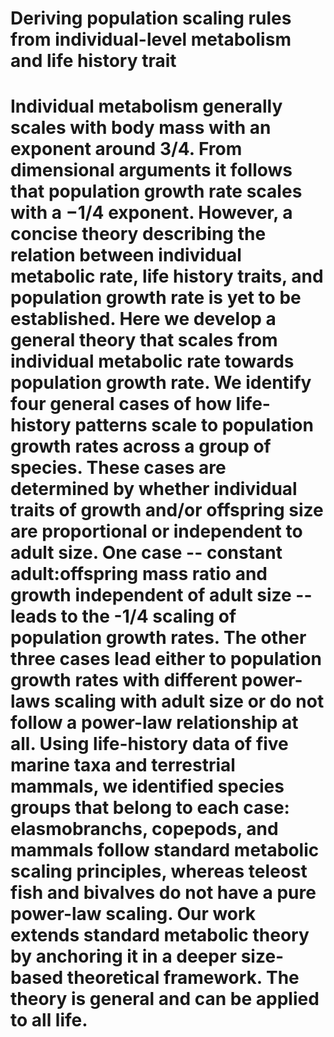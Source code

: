 # Deriving population scaling rules from individual-level metabolism and life history trait

# Individual metabolism generally scales with body mass with an exponent around 3/4. From dimensional arguments it follows that population growth rate scales with a $-1/4$ exponent. However, a concise theory describing the relation between individual metabolic rate, life history traits, and population growth rate is yet to be established. Here we develop a general theory that scales from individual metabolic rate towards population growth rate. We identify four general cases of how life-history patterns scale to population growth rates across a group of species. These cases are determined by whether individual traits of growth and/or offspring size are proportional or independent to adult size. One case -- constant adult:offspring mass ratio and growth independent of adult size -- leads to the -1/4 scaling of population growth rates. The other three cases lead either to population growth rates with different power-laws scaling with adult size or do not follow a power-law relationship at all. Using life-history data of five marine taxa and terrestrial mammals, we identified species groups that belong to each case: elasmobranchs, copepods, and mammals follow standard metabolic scaling principles, whereas teleost fish and bivalves do not have a pure power-law scaling. Our work extends standard metabolic theory by anchoring it in a deeper size-based theoretical framework. The theory is general and can be applied to all life.
